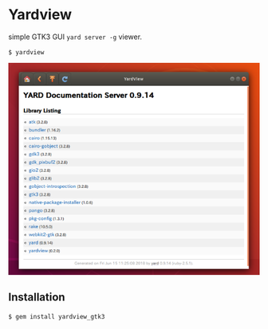 # Yardview

simple GTK3 GUI `yard server -g` viewer.

    $ yardview

![Alt text](/resources/yardview_screenshot.png?raw=true "screenshot")

## Installation

    $ gem install yardview_gtk3
